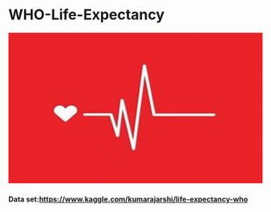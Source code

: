 # WHO-Life-Expectancy

<img src = "Pic.jpg" width = "620" height = "300">

#### Data set:https://www.kaggle.com/kumarajarshi/life-expectancy-who

